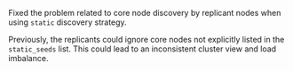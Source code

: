 Fixed the problem related to core node discovery by replicant nodes when using `static` discovery strategy.

Previously, the replicants could ignore core nodes not explicitly listed in the `static_seeds` list.
This could lead to an inconsistent cluster view and load imbalance.
